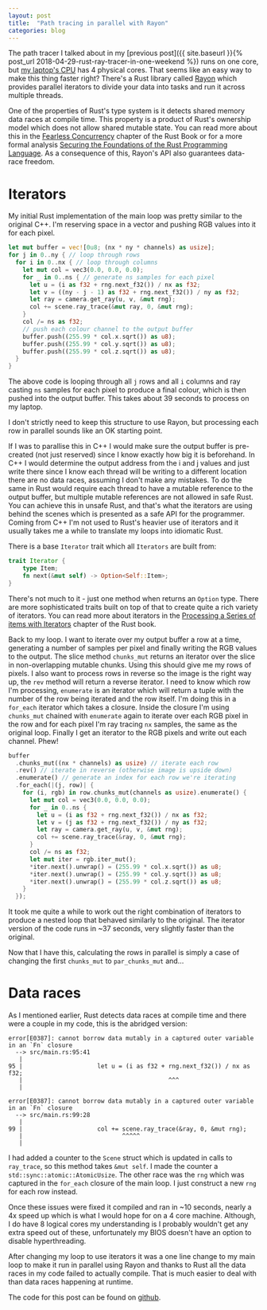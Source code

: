 ```yaml
---
layout: post
title:  "Path tracing in parallel with Rayon"
categories: blog
---
```


The path tracer I talked about in my [previous post]({{ site.baseurl }}{% post_url 2018-04-29-rust-ray-tracer-in-one-weekend %}) runs on one core, but [my laptop's CPU](https://ark.intel.com/products/78930/Intel-Core-i7-4710HQ-Processor-6M-Cache-up-to-3_50-GHz) has 4 physical cores. That seems like an easy way to make this thing faster right? There's a Rust library called [Rayon](https://crates.io/crates/rayon) which provides parallel iterators to divide your data into tasks and run it across multiple threads.

One of the properties of Rust's type system is it detects shared memory data races at compile time. This property is a product of Rust's ownership model which does not allow shared mutable state. You can read more about this in the [Fearless Concurrency](https://doc.rust-lang.org/book/second-edition/ch16-00-concurrency.html) chapter of the Rust Book or for a more formal analysis [Securing the Foundations of the Rust Programming Language](https://people.mpi-sws.org/~dreyer/papers/rustbelt/paper.pdf). As a consequence of this, Rayon's API also guarantees data-race freedom.

# Iterators

My initial Rust implementation of the main loop was pretty similar to the original C++. I'm reserving space in a vector and pushing RGB values into it for each pixel.

```rust
let mut buffer = vec![0u8; (nx * ny * channels) as usize];
for j in 0..ny { // loop through rows
  for i in 0..nx { // loop through columns
    let mut col = vec3(0.0, 0.0, 0.0);
    for _ in 0..ns { // generate ns samples for each pixel
      let u = (i as f32 + rng.next_f32()) / nx as f32;
      let v = ((ny - j - 1) as f32 + rng.next_f32()) / ny as f32;
      let ray = camera.get_ray(u, v, &mut rng);
      col += scene.ray_trace(&mut ray, 0, &mut rng);
    }
    col /= ns as f32;
    // push each colour channel to the output buffer
    buffer.push((255.99 * col.x.sqrt()) as u8);
    buffer.push((255.99 * col.y.sqrt()) as u8);
    buffer.push((255.99 * col.z.sqrt()) as u8);
  }
}
```

The above code is looping through all `j` rows and all `i` columns and ray casting `ns` samples for each pixel to produce a final colour, which is then pushed into the output buffer. This takes about 39 seconds to process on my laptop.

I don't strictly need to keep this structure to use Rayon, but processing each row in parallel sounds like an OK starting point.

If I was to parallise this in C++ I would make sure the output buffer is pre-created (not just reserved) since I know exactly how big it is beforehand. In C++ I would determine the output address from the i and j values and just write there since I know each thread will be writing to a different location there are no data races, assuming I don't make any mistakes. To do the same in Rust would require each thread to have a mutable reference to the output buffer, but multiple mutable references are not allowed in safe Rust. You can achieve this in unsafe Rust, and that's what the iterators are using behind the scenes which is presented as a safe API for the programmer. Coming from C++ I'm not used to Rust's heavier use of iterators and it usually takes me a while to translate my loops into idiomatic Rust.

There is a base `Iterator` trait which all `Iterators` are built from:

```rust
trait Iterator {
    type Item;
    fn next(&mut self) -> Option<Self::Item>;
}
```

There's not much to it - just one method when returns an `Option` type. There are more sophisticated traits built on top of that to create quite a rich variety of iterators. You can read more about iterators in the [Processing a Series of items with Iterators](https://doc.rust-lang.org/book/second-edition/ch13-02-iterators.html) chapter of the Rust book.

Back to my loop. I want to iterate over my output buffer a row at a time, generating a number of samples per pixel and finally writing the RGB values to the output. The slice method `chunks_mut` returns an iterator over the slice in non-overlapping mutable chunks. Using this should give me my rows of pixels. I also want to process rows in reverse so the image is the right way up, the `rev` method will return a reverse iterator. I need to know which row I'm processing, `enumerate` is an iterator which will return a tuple with the number of the row being iterated and the row itself.  I'm doing this in a `for_each` iterator which takes a closure. Inside the closure I'm using `chunks_mut` chained with `enumerate` again to iterate over each RGB pixel in the row and for each pixel I'm ray tracing `nx` samples, the same as the original loop. Finally I get an iterator to the RGB pixels and write out each channel. Phew!

```rust
buffer
  .chunks_mut((nx * channels) as usize) // iterate each row
  .rev() // iterate in reverse (otherwise image is upside down)
  .enumerate() // generate an index for each row we're iterating
  .for_each(|(j, row)| {
    for (i, rgb) in row.chunks_mut(channels as usize).enumerate() {
      let mut col = vec3(0.0, 0.0, 0.0);
      for _ in 0..ns {
        let u = (i as f32 + rng.next_f32()) / nx as f32;
        let v = (j as f32 + rng.next_f32()) / ny as f32;
        let ray = camera.get_ray(u, v, &mut rng);
        col += scene.ray_trace(&ray, 0, &mut rng);
      }
      col /= ns as f32;
      let mut iter = rgb.iter_mut();
      *iter.next().unwrap() = (255.99 * col.x.sqrt()) as u8;
      *iter.next().unwrap() = (255.99 * col.y.sqrt()) as u8;
      *iter.next().unwrap() = (255.99 * col.z.sqrt()) as u8;
    }
  });
```

It took me quite a while to work out the right combination of iterators to produce a nested loop that behaved similarly to the original. The iterator version of the code runs in ~37 seconds, very slightly faster than the original.

Now that I have this, calculating the rows in parallel is simply a case of changing the first `chunks_mut` to `par_chunks_mut` and...

# Data races

As I mentioned earlier, Rust detects data races at compile time and there were a couple in my code, this is the abridged version:

```
error[E0387]: cannot borrow data mutably in a captured outer variable in an `Fn` closure
  --> src/main.rs:95:41
   |
95 |                     let u = (i as f32 + rng.next_f32()) / nx as f32;
   |                                         ^^^
   |

error[E0387]: cannot borrow data mutably in a captured outer variable in an `Fn` closure
  --> src/main.rs:99:28
   |
99 |                     col += scene.ray_trace(&ray, 0, &mut rng);
   |                            ^^^^^
   |
```

I had added a counter to the `Scene` struct which is updated in calls to `ray_trace`, so this method takes `&mut self`. I made the counter a `std::sync::atomic::AtomicUsize`. The other race was the `rng` which was captured in the `for_each` closure of the main loop. I just construct a new `rng` for each row instead.

Once these issues were fixed it compiled and ran in ~10 seconds, nearly a 4x speed up which is what I would hope for on a 4 core machine. Although, I do have 8 logical cores my understanding is I probably wouldn't get any extra speed out of these, unfortunately my BIOS doesn't have an option to disable hyperthreading.

After changing my loop to use iterators it was a one line change to my main loop to make it run in parallel using Rayon and thanks to Rust all the data races in my code failed to actually compile. That is much easier to deal with than data races happening at runtime.

The code for this post can be found on [github](https://github.com/bitshifter/pathtrace-rs/tree/2018-05-05-post).
